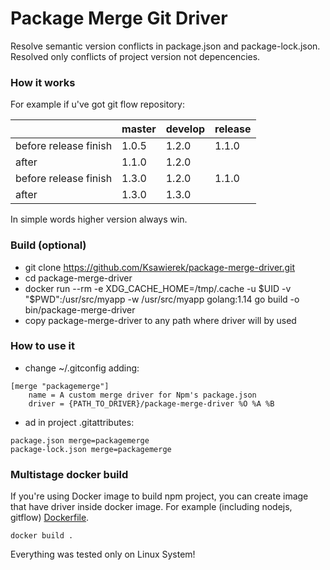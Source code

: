 # Package Merge Git Driver
Resolve semantic version conflicts in package.json and package-lock.json. Resolved only conflicts of project version not depencencies.

### How it works
For example if u've got git flow repository:

|                       | master | develop | release |
| ---                   | ---    | ---     | ---     |
| before release finish | 1.0.5  | 1.2.0   |  1.1.0  |
| after                 | 1.1.0  | 1.2.0   |         |
| before release finish | 1.3.0  | 1.2.0   |  1.1.0  |
| after                 | 1.3.0  | 1.3.0   |         |

In simple words higher version always win.

### Build (optional)
* git clone https://github.com/Ksawierek/package-merge-driver.git
* cd package-merge-driver
* docker run --rm -e XDG_CACHE_HOME=/tmp/.cache -u $UID -v "$PWD":/usr/src/myapp -w /usr/src/myapp golang:1.14 go build -o bin/package-merge-driver
* copy package-merge-driver to any path where driver will by used

### How to use it
* change ~/.gitconfig adding:
```
[merge "packagemerge"]
    name = A custom merge driver for Npm's package.json
    driver = {PATH_TO_DRIVER}/package-merge-driver %O %A %B
```

* ad in project .gitattributes:
```
package.json merge=packagemerge
package-lock.json merge=packagemerge
```

### Multistage docker build
If you're using Docker image to build npm project, you can create image that have driver inside docker image.
For example (including nodejs, gitflow) [Dockerfile](Dockerfile).

```
docker build .
```

Everything was tested only on Linux System!